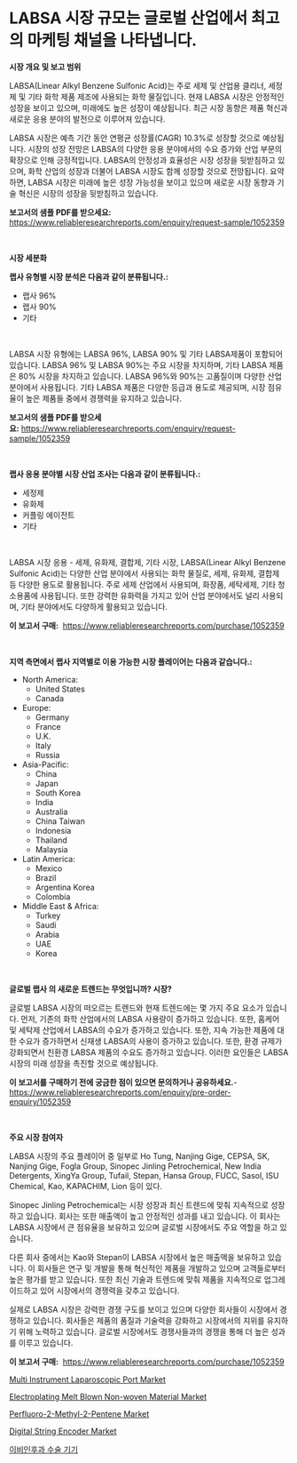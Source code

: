 <p><h1>LABSA 시장 규모는 글로벌 산업에서 최고의 마케팅 채널을 나타냅니다.</h1></p><p><strong>시장 개요 및 보고 범위</strong></p>
<p><p>LABSA(Linear Alkyl Benzene Sulfonic Acid)는 주로 세제 및 산업용 클리너, 세정제 및 기타 화학 제품 제조에 사용되는 화학 물질입니다. 현재 LABSA 시장은 안정적인 성장을 보이고 있으며, 미래에도 높은 성장이 예상됩니다. 최근 시장 동향은 제품 혁신과 새로운 응용 분야의 발전으로 이루어져 있습니다.</p><p>LABSA 시장은 예측 기간 동안 연평균 성장률(CAGR) 10.3%로 성장할 것으로 예상됩니다. 시장의 성장 전망은 LABSA의 다양한 응용 분야에서의 수요 증가와 산업 부문의 확장으로 인해 긍정적입니다. LABSA의 안정성과 효율성은 시장 성장을 뒷받침하고 있으며, 화학 산업의 성장과 더불어 LABSA 시장도 함께 성장할 것으로 전망됩니다. 요약하면, LABSA 시장은 미래에 높은 성장 가능성을 보이고 있으며 새로운 시장 동향과 기술 혁신은 시장의 성장을 뒷받침하고 있습니다.</p></p>
<p><strong>보고서의 샘플 PDF를 받으세요:</strong> <a href="https://www.reliableresearchreports.com/enquiry/request-sample/1052359">https://www.reliableresearchreports.com/enquiry/request-sample/1052359</a></p>
<p>&nbsp;</p>
<p><strong>시장 세분화</strong></p>
<p><strong>랩사 유형별 시장 분석은 다음과 같이 분류됩니다.:</strong></p>
<p><ul><li>랩사 96%</li><li>랩사 90%</li><li>기타</li></ul></p>
<p>&nbsp;</p>
<p><p>LABSA 시장 유형에는 LABSA 96%, LABSA 90% 및 기타 LABSA제품이 포함되어 있습니다. LABSA 96% 및 LABSA 90%는 주요 시장을 차지하며, 기타 LABSA 제품은 80% 시장을 차지하고 있습니다. LABSA 96%와 90%는 고품질이며 다양한 산업 분야에서 사용됩니다. 기타 LABSA 제품은 다양한 등급과 용도로 제공되며, 시장 점유율이 높은 제품들 중에서 경쟁력을 유지하고 있습니다.</p></p>
<p><strong>보고서의 샘플 PDF를 받으세요:</strong>&nbsp;<a href="https://www.reliableresearchreports.com/enquiry/request-sample/1052359">https://www.reliableresearchreports.com/enquiry/request-sample/1052359</a></p>
<p>&nbsp;</p>
<p><strong> 랩사 응용 분야별 시장 산업 조사는 다음과 같이 분류됩니다.:</strong></p>
<p><ul><li>세정제</li><li>유화제</li><li>커플링 에이전트</li><li>기타</li></ul></p>
<p>&nbsp;</p>
<p><p>LABSA 시장 응용 - 세제, 유화제, 결합제, 기타 시장, LABSA(Linear Alkyl Benzene Sulfonic Acid)는 다양한 산업 분야에서 사용되는 화학 물질로, 세제, 유화제, 결합제 등 다양한 용도로 활용됩니다. 주로 세제 산업에서 사용되며, 화장품, 세탁세제, 기타 청소용품에 사용됩니다. 또한 강력한 유화력을 가지고 있어 산업 분야에서도 널리 사용되며, 기타 분야에서도 다양하게 활용되고 있습니다.</p></p>
<p><strong>이 보고서 구매:</strong>&nbsp; <a href="https://www.reliableresearchreports.com/purchase/1052359">https://www.reliableresearchreports.com/purchase/1052359</a></p>
<p>&nbsp;</p>
<p><strong>지역 측면에서 랩사 지역별로 이용 가능한 시장 플레이어는 다음과 같습니다.:</strong></p>
<p><ul>
    <li>
        North America:
        <ul>
            <li>United States</li>
            <li>Canada</li>
        </ul>
    </li>
    <li>
        Europe:
        <ul>
            <li>Germany</li>
            <li>France</li>
            <li>U.K.</li>
            <li>Italy</li>
            <li>Russia</li>
        </ul>
    </li>
    <li>
        Asia-Pacific:
        <ul>
            <li>China</li>
            <li>Japan</li>
            <li>South Korea</li>
            <li>India</li>
            <li>Australia</li>
            <li>China Taiwan</li>
            <li>Indonesia</li>
            <li>Thailand</li>
            <li>Malaysia</li>
        </ul>
    </li>
    <li>
        Latin America:
        <ul>
            <li>Mexico</li>
            <li>Brazil</li>
            <li>Argentina Korea</li>
            <li>Colombia</li>
        </ul>
    </li>
    <li>
        Middle East & Africa:
        <ul>
            <li>Turkey</li>
            <li>Saudi</li>
            <li>Arabia</li>
            <li>UAE</li>
            <li>Korea</li>
        </ul>
    </li>
    </ul></p>
<p>&nbsp;</p>
<p><strong>글로벌 랩사 의 새로운 트렌드는 무엇입니까? 시장?</strong></p>
<p><p>글로벌 LABSA 시장의 떠오르는 트렌드와 현재 트렌드에는 몇 가지 주요 요소가 있습니다. 먼저, 기존의 화학 산업에서의 LABSA 사용량이 증가하고 있습니다. 또한, 홈케어 및 세탁제 산업에서 LABSA의 수요가 증가하고 있습니다. 또한, 지속 가능한 제품에 대한 수요가 증가하면서 신재생 LABSA의 사용이 증가하고 있습니다. 또한, 환경 규제가 강화되면서 친환경 LABSA 제품의 수요도 증가하고 있습니다. 이러한 요인들은 LABSA 시장의 미래 성장을 촉진할 것으로 예상됩니다.</p></p>
<p><strong>이 보고서를 구매하기 전에 궁금한 점이 있으면 문의하거나 공유하세요.</strong>- <a href="https://www.reliableresearchreports.com/enquiry/pre-order-enquiry/1052359">https://www.reliableresearchreports.com/enquiry/pre-order-enquiry/1052359</a></p>
<p>&nbsp;</p>
<p><strong>주요 시장 참여자</strong></p>
<p><p>LABSA 시장의 주요 플레이어 중 일부로 Ho Tung, Nanjing Gige, CEPSA, SK, Nanjing Gige, Fogla Group, Sinopec Jinling Petrochemical, New India Detergents, XingYa Group, Tufail, Stepan, Hansa Group, FUCC, Sasol, ISU Chemical, Kao, KAPACHIM, Lion 등이 있다.</p><p>Sinopec Jinling Petrochemical는 시장 성장과 최신 트렌드에 맞춰 지속적으로 성장하고 있습니다. 회사는 또한 매출액이 높고 안정적인 성과를 내고 있습니다. 이 회사는 LABSA 시장에서 큰 점유율을 보유하고 있으며 글로벌 시장에서도 주요 역할을 하고 있습니다.</p><p>다른 회사 중에서는 Kao와 Stepan이 LABSA 시장에서 높은 매출액을 보유하고 있습니다. 이 회사들은 연구 및 개발을 통해 혁신적인 제품을 개발하고 있으며 고객들로부터 높은 평가를 받고 있습니다. 또한 최신 기술과 트렌드에 맞춰 제품을 지속적으로 업그레이드하고 있어 시장에서의 경쟁력을 갖추고 있습니다.</p><p>실제로 LABSA 시장은 강력한 경쟁 구도를 보이고 있으며 다양한 회사들이 시장에서 경쟁하고 있습니다. 회사들은 제품의 품질과 기술력을 강화하고 시장에서의 지위를 유지하기 위해 노력하고 있습니다. 글로벌 시장에서도 경쟁사들과의 경쟁을 통해 더 높은 성과를 이루고 있습니다.</p></p>
<p><strong>이 보고서 구매:</strong>&nbsp;&nbsp;<a href="https://www.reliableresearchreports.com/purchase/1052359">https://www.reliableresearchreports.com/purchase/1052359</a></p>
<p><p><a href="https://full-wildebeest-80b.notion.site/Multi-Instrument-Laparoscopic-Port-Market-A-Comprehensive-Report-of-its-Market-Share-Growth-Trend-a895dad91ffd4adb9e5937c47ce9df7f">Multi Instrument Laparoscopic Port Market</a></p><p><a href="https://issuu.com/reportprime-2/docs/electroplating-melt-blown-non-woven-material-marke">Electroplating Melt Blown Non-woven Material Market</a></p><p><a href="https://github.com/ashepherd82/Market-Research-Report-List-3/blob/main/perfluoro-2-methyl-2-pentene-market.md">Perfluoro-2-Methyl-2-Pentene Market</a></p><p><a href="https://view.publitas.com/reportprime-1/digital-string-encoder-market-share-market-new-trends-analysis-report-by-type-by-application-by-end-use-by-region-and-segment-forecasts-2024-2031/">Digital String Encoder Market</a></p><p><a href="https://github.com/lkwggful07722/Market-Research-Report-List-1/blob/main/3506156194640.md">이비인후과 수술 기기</a></p></p>
